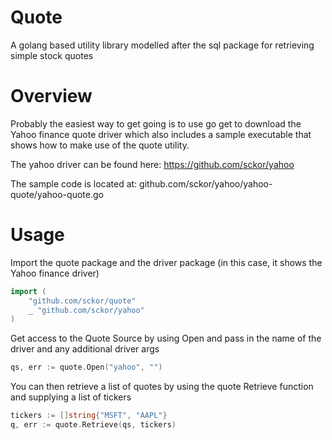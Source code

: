 # Quote
A golang based utility library modelled after the sql package for retrieving simple stock quotes

# Overview
Probably the easiest way to get going is to use go get to download the Yahoo finance quote driver which also includes a sample
executable that shows how to make use of the quote utility.

The yahoo driver can be found here: https://github.com/sckor/yahoo

The sample code is located at: github.com/sckor/yahoo/yahoo-quote/yahoo-quote.go

# Usage

Import the quote package and the driver package (in this case, it shows the Yahoo finance driver)

```go
import (
	"github.com/sckor/quote"
	_ "github.com/sckor/yahoo"
)
```

Get access to the Quote Source by using Open and pass in the name of the driver and any additional driver args

```go
qs, err := quote.Open("yahoo", "")
```

You can then retrieve a list of quotes by using the quote Retrieve function and supplying a list of tickers
```go
tickers := []string{"MSFT", "AAPL"}
q, err := quote.Retrieve(qs, tickers)
```
